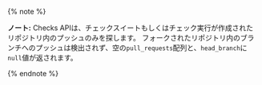 {% note %}

**ノート:** Checks APIは、チェックスイートもしくはチェック実行が作成されたリポジトリ内のプッシュのみを探します。 フォークされたリポジトリ内のブランチへのプッシュは検出されず、空の`pull_requests`配列と、`head_branch`に`null`値が返されます。

{% endnote %}
